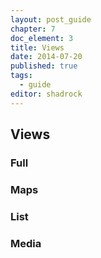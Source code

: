 ```yaml
---
layout: post_guide
chapter: 7
doc_element: 3
title: Views
date: 2014-07-20
published: true
tags:
  - guide
editor: shadrock
---
```


## Views

### Full

### Maps

### List

### Media

